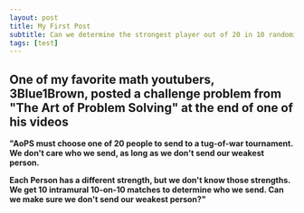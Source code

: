 ```yaml
---
layout: post
title: My First Post
subtitle: Can we determine the strongest player out of 20 in 10 randomized tug of war matches?
tags: [test]
---
```


## One of my favorite math youtubers, 3Blue1Brown, posted a challenge problem from "The Art of Problem Solving" at the end of one of his videos

**"AoPS must choose one of 20 people to send to a tug-of-war tournament. We don't care who we send, as long as we don't send our weakest person.**

**Each Person has a different strength, but we don't know those strengths. We get 10 intramural 10-on-10 matches to determine who we send.
Can we make sure we don't send our weakest person?"**
